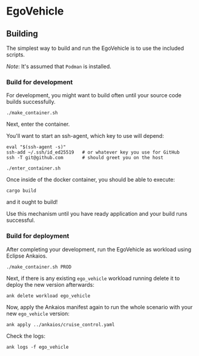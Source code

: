 # EgoVehicle

## Building

The simplest way to build and run the EgoVehicle is to use the included scripts.

_Note_: It's assumed that `Podman` is installed.

### Build for development

For development, you might want to build often until your source code builds successfully.

```shell
./make_container.sh
```

Next, enter the container.

You'll want to start an ssh-agent, which key to use will depend:

```shell
eval "$(ssh-agent -s)"
ssh-add ~/.ssh/id_ed25519   # or whatever key you use for GitHub
ssh -T git@github.com       # should greet you on the host
```

```shell
./enter_container.sh
```

Once inside of the docker container, you should be able to execute:

```shell
cargo build
```

and it ought to build!

Use this mechanism until you have ready application and your build runs successful.

### Build for deployment

After completing your development, run the EgoVehicle as workload using Eclipse Ankaios.

```shell
./make_container.sh PROD
```

Next, if there is any existing `ego_vehicle` workload running delete it to deploy the new version afterwards:

```shell
ank delete workload ego_vehicle
```

Now, apply the Ankaios manifest again to run the whole scenario with your new `ego_vehicle` version:

```shell
ank apply ../ankaios/cruise_control.yaml
```

Check the logs:

```shell
ank logs -f ego_vehicle
```

